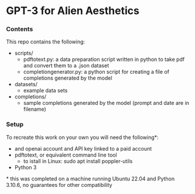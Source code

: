 # GPT-3 for Alien Aesthetics

### Contents

This repo contains the following:
- scripts/
  - pdftotext.py: a data preparation script written in python to take pdf and convert them to a .json dataset
  - completiongenerator.py: a python script for creating a file of completions generated by the model
- datasets/
  - example data sets
- completions/
  - sample completions generated by the model (prompt and date are in filename) 


### Setup

To recreate this work on your own you will need the following\*:
- and openai account and API key linked to a paid account
- pdftotext, or equivalent command line tool
  - to istall in Linux: sudo apt install poppler-utils
- Python 3


\* this was completed on a machine running Ubuntu 22.04 and Python 3.10.6, no guarantees for other compatibility
